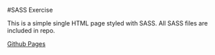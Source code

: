 #SASS Exercise

This is a simple single HTML page styled with SASS. All SASS files are included in repo. 

[Github Pages](https://jackedwards-it.github.io/learning-sass)
